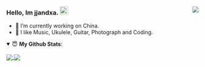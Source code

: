 ### Hello, Im jjandxa. <a href="https://t.me/aixiaoai" title="jjandxa's Telegram" target="_blank" rel="nofollow"><img alt="jjandxa Telegram" width="22px" src="https://cdn.jsdelivr.net/npm/simple-icons@v3/icons/telegram.svg" /></a><img align="right" src="https://visitor-badge.glitch.me/badge?page_id=jjandxa" />


- 🔭 I’m currently working on China.
- 👯 I like Music, Ukulele, Guitar, Photograph and Coding.
<!-- - 👋 My personal [blog site](https://tangcuxa.club) -->

<details open>
 <summary> 😇 <b>My Github Stats</b>: </summary>
 <br/>
 <a href="https://github.com/anuraghazra/github-readme-stats" title="jjandxa's Github Stars">
  <img align="center" src="https://github-readme-stats.vercel.app/api?username=jjandxa&count_private=true&hide=issues&line_height=24" />
 </a>
 <a href="https://github.com/anuraghazra/github-readme-stats" title="Tops Language">
  <img align="center" src="https://github-readme-stats.vercel.app/api/top-langs/?username=jjandxa&layout=compact" />
 </a>
</details>

<!--
**jjandxa/jjandxa** is a ✨ _special_ ✨ repository because its `README.md` (this file) appears on your GitHub profile.

Here are some ideas to get you started:

- 🔭 I’m currently working on ...
- 🌱 I’m currently learning ...
- 👯 I’m looking to collaborate on ...
- 🤔 I’m looking for help with ...
- 💬 Ask me about ...
- 📫 How to reach me: ...
- 😄 Pronouns: ...
- ⚡ Fun fact: ...
-->
